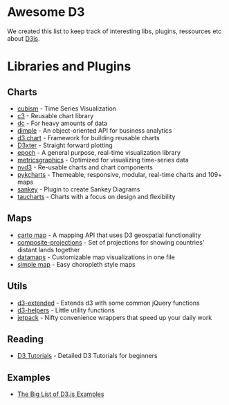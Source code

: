 # Awesome D3
We created this list to keep track of interesting libs, plugins, ressources etc about [D3js](http://d3js.org).

# Libraries and Plugins

## Charts

- [cubism](https://square.github.io/cubism/) - Time Series Visualization
- [c3](http://c3js.org/) - Reusable chart library
- [dc](http://dc-js.github.io/dc.js/) - For heavy amounts of data
- [dimple](http://dimplejs.org) - An object-oriented API for business analytics
- [d3.chart](http://misoproject.com/d3-chart/) - Framework for building reusable charts
- [D3xter](https://github.com/NathanEpstein/D3xter) - Straight forward plotting
- [epoch](http://fastly.github.io/epoch) - A general purpose, real-time visualization library
- [metricsgraphics](http://metricsgraphicsjs.org/) - Optimized for visualizing time-series data
- [nvd3](http://nvd3.org/) - Re-usable charts and chart components
- [pykcharts](http://pykcharts.com/) - Themeable, responsive, modular, real-time charts and 109+ maps
- [sankey](https://github.com/d3/d3-plugins/tree/master/sankey) - Plugin to create Sankey Diagrams
- [taucharts](http://www.taucharts.com/) - Charts with a focus on design and flexibility

## Maps

- [carto map](https://github.com/emeeks/d3-carto-map) - A mapping API that uses D3 geospatial functionality
- [composite-projections](http://rveciana.github.io/d3-composite-projections/) - Set of projections for showing countries' distant lands together
- [datamaps](http://datamaps.github.io/) - Customizable map visualizations in one file
- [simple map](http://code.minnpost.com/simple-map-d3/) - Easy choropleth style maps 

## Utils

- [d3-extended](https://github.com/wbkd/d3-extended) - Extends d3 with some common jQuery functions
- [d3-helpers](https://github.com/bahmutov/d3-helpers) - Little utility functions
- [jetpack](https://github.com/gka/d3-jetpack) - Nifty convenience wrappers that speed up your daily work

## Reading

- [D3 Tutorials](http://alignedleft.com/tutorials/d3) - Detailed D3 Tutorials for beginners

## Examples

- [The Big List of D3.js Examples](http://christopheviau.com/d3list/)
